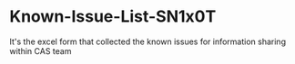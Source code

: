 # Known-Issue-List-SN1x0T
It's the excel form that collected the known issues for information sharing within CAS team
